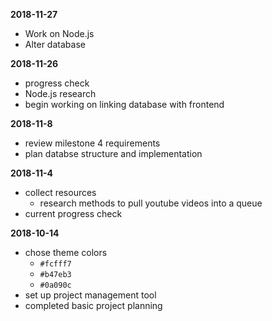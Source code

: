 **2018-11-27**
- Work on Node.js
- Alter database

**2018-11-26**
- progress check
- Node.js research
- begin working on linking database with frontend

**2018-11-8**
- review milestone 4 requirements
- plan databse structure and implementation

**2018-11-4**
- collect resources 
    - research methods to pull youtube videos into a queue
- current progress check

**2018-10-14**

- chose theme colors
    - `#fcfff7`
    - `#b47eb3`
    - `#0a090c`
- set up project management tool
- completed basic project planning
